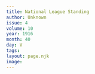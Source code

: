 ```yaml
---
title: National League Standing
author: Unknown
issue: 4
volume: 10
year: 1916
month: 40
day: V
tags:
layout: page.njk
image:
---
```

